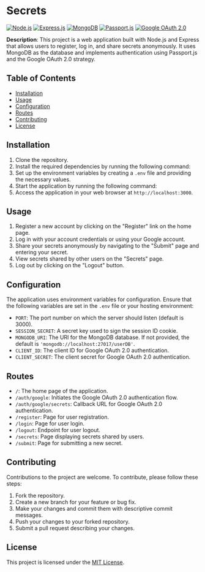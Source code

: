 # Secrets

[![Node.js](https://img.shields.io/badge/Node.js-%3E%3D%2012.0.0-brightgreen)](https://nodejs.org/)
[![Express.js](https://img.shields.io/badge/Express.js-%3E%3D%204.17.1-blue)](https://expressjs.com/)
[![MongoDB](https://img.shields.io/badge/MongoDB-%3E%3D%204.4.0-green)](https://www.mongodb.com/)
[![Passport.js](https://img.shields.io/badge/Passport.js-%3E%3D%200.4.1-orange)](http://www.passportjs.org/)
[![Google OAuth 2.0](https://img.shields.io/badge/Google%20OAuth%202.0-%3E%3D%202.0.0-yellow)](https://developers.google.com/identity/protocols/oauth2)

**Description**: This project is a web application built with Node.js and Express that allows users to register, log in, and share secrets anonymously. It uses MongoDB as the database and implements authentication using Passport.js and the Google OAuth 2.0 strategy.

## Table of Contents

- [Installation](#installation)
- [Usage](#usage)
- [Configuration](#configuration)
- [Routes](#routes)
- [Contributing](#contributing)
- [License](#license)

## Installation

1. Clone the repository.
2. Install the required dependencies by running the following command:
3. Set up the environment variables by creating a `.env` file and providing the necessary values.
4. Start the application by running the following command:
5. Access the application in your web browser at `http://localhost:3000`.

## Usage

1. Register a new account by clicking on the "Register" link on the home page.
2. Log in with your account credentials or using your Google account.
3. Share your secrets anonymously by navigating to the "Submit" page and entering your secret.
4. View secrets shared by other users on the "Secrets" page.
5. Log out by clicking on the "Logout" button.

## Configuration

The application uses environment variables for configuration. Ensure that the following variables are set in the `.env` file or your hosting environment:

- `PORT`: The port number on which the server should listen (default is 3000).
- `SESSION_SECRET`: A secret key used to sign the session ID cookie.
- `MONGODB_URI`: The URI for the MongoDB database. If not provided, the default is `'mongodb://localhost:27017/userDB'`.
- `CLIENT_ID`: The client ID for Google OAuth 2.0 authentication.
- `CLIENT_SECRET`: The client secret for Google OAuth 2.0 authentication.

## Routes

- `/`: The home page of the application.
- `/auth/google`: Initiates the Google OAuth 2.0 authentication flow.
- `/auth/google/secrets`: Callback URL for Google OAuth 2.0 authentication.
- `/register`: Page for user registration.
- `/login`: Page for user login.
- `/logout`: Endpoint for user logout.
- `/secrets`: Page displaying secrets shared by users.
- `/submit`: Page for submitting a new secret.

## Contributing

Contributions to the project are welcome. To contribute, please follow these steps:

1. Fork the repository.
2. Create a new branch for your feature or bug fix.
3. Make your changes and commit them with descriptive commit messages.
4. Push your changes to your forked repository.
5. Submit a pull request describing your changes.

## License

This project is licensed under the [MIT License](https://opensource.org/licenses/MIT).
